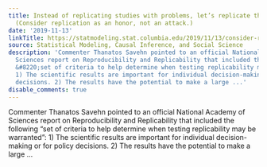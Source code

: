 ```yaml
---
title: Instead of replicating studies with problems, let’s replicate the good studies.
  (Consider replication as an honor, not an attack.)
date: '2019-11-13'
linkTitle: https://statmodeling.stat.columbia.edu/2019/11/13/consider-replication-as-an-honor-not-an-attack/
source: Statistical Modeling, Causal Inference, and Social Science
description: 'Commenter Thanatos Savehn pointed to an official National Academy of
  Sciences report on Reproducibility and Replicability that included the following
  &#8220;set of criteria to help determine when testing replicability may be warranted&#8221;:
  1) The scientific results are important for individual decision-making or for policy
  decisions. 2) The results have the potential to make a large ...'
disable_comments: true
---
```

Commenter Thanatos Savehn pointed to an official National Academy of Sciences report on Reproducibility and Replicability that included the following &#8220;set of criteria to help determine when testing replicability may be warranted&#8221;: 1) The scientific results are important for individual decision-making or for policy decisions. 2) The results have the potential to make a large ...